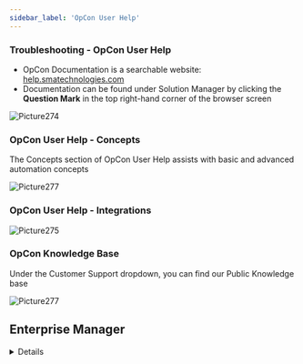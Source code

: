 ```yaml
---
sidebar_label: 'OpCon User Help'
---
```


### Troubleshooting - OpCon User Help

* OpCon Documentation is a searchable website: <a href="https://help.smatechnologies.com" target="_blank">help.smatechnologies.com</a>
* Documentation can be found under Solution Manager by clicking the **Question Mark** in the top right-hand corner of the browser screen

![Picture274](../static/imgbasic/274.png)

### OpCon User Help - Concepts

The Concepts section of OpCon User Help assists with basic and advanced automation concepts 

![Picture277](../static/imgbasic/277.png)

### OpCon User Help - Integrations

![Picture275](../static/imgbasic/275.png)

### OpCon Knowledge Base

Under the Customer Support dropdown, you can find our Public Knowledge base

![Picture277](../static/imgbasic/KnowledgeBase.png)



## Enterprise Manager

<details>

* Within Enterprise Manager: **Help > Documentation > Document** or press **F1**

![Picture273](../static/imgbasic/273.png)

</details>